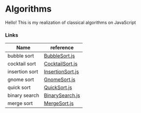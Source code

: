 # Algorithms
Hello! This is my realization of classical algorithms on JavaScript
### Links
| Name | reference |
| ------ | ------ |
| bubble sort | [BubbleSort.js](https://github.com/IsaevAlexandr/Algorithms/blob/master/BubbleSort.js) |
| cocktail sort | [CocktailSort.js](https://github.com/IsaevAlexandr/Algorithms/blob/master/CocktailSort.js) |
| insertion sort | [InsertionSort.js](https://github.com/IsaevAlexandr/Algorithms/blob/master/InsertionSort.js) |
| gnome sort | [GnomeSort.js](https://github.com/IsaevAlexandr/Algorithms/blob/master/GnomeSort.js) |
| quick sort | [QuickSort.js](https://github.com/IsaevAlexandr/Algorithms/blob/master/QuickSort.js) |
| binary search | [BinarySearch.js](https://github.com/IsaevAlexandr/Algorithms/blob/master/BinarySearch.js) |
| merge sort | [MergeSort.js](https://github.com/IsaevAlexandr/Algorithms/blob/master/MergeSort.js) |